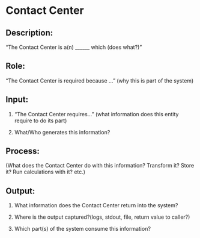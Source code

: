 # Contact Center


## Description:

“The Contact Center
 is a(n) ______ which (does what?)”

## Role:

“The Contact Center
 is required because …” (why this is part of the system)

## Input:

1. “The Contact Center
 requires…” (what information does this entity require to do its part)

2. What/Who generates this information?

## Process:

(What does the Contact Center
 do with this information? Transform it? Store it? Run calculations with it? etc.)

## Output:

1. What information does the Contact Center
 return into the system? 

2. Where is the output captured?(logs, stdout, file, return value to caller?) 

3. Which part(s) of the system consume this information?